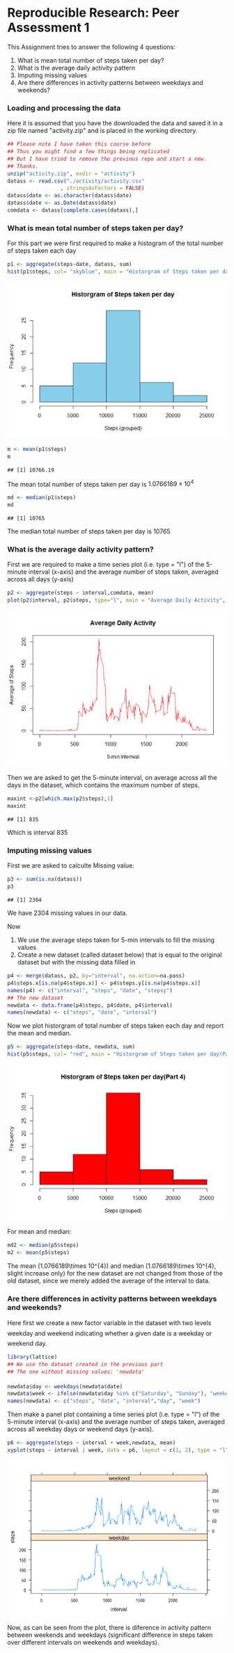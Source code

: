 # Reproducible Research: Peer Assessment 1


This Assignment tries to answer the following 4 questions:
 
1. What is mean total number of steps taken per day? 
2. What is the average daily activity pattern 
3. Imputing missing values 
4. Are there differences in activity patterns between weekdays and weekends? 


### Loading and processing the data
Here it is assumed that you have the downloaded the data and saved it in a zip file named "activity.zip" and is placed in the working directory.


```r
## Please note I have taken this course before
## Thus you might find a few things being replicated
## But I have tried to remove the previous repo and start a new. 
## Thanks.
unzip("activity.zip", exdir = "activity")
datass <- read.csv("./activity/activity.csv" 
                 , stringsAsFactors = FALSE)
datass$date <- as.character(datass$date)
datass$date <- as.Date(datass$date)
comdata <- datass[complete.cases(datass),]
```


### What is mean total number of steps taken per day? 

For this part we were first required to make a histogram of the total number of steps taken each day


```r
p1 <- aggregate(steps~date, datass, sum)
hist(p1$steps, col= "skyblue", main = "Historgram of Steps taken per day", xlab= "Steps (grouped)")
```

![](PA1_template_files/figure-html/unnamed-chunk-2-1.png) 


```r
m <- mean(p1$steps)
m
```

```
## [1] 10766.19
```

The mean total number of steps taken per day is $1.0766189\times 10^{4}$


```r
md <- median(p1$steps)
md
```

```
## [1] 10765
```

The median total number of steps taken per day is $10765$


### What is the average daily activity pattern?
First we are required to make a time series plot (i.e. type = "l") of the 5-minute interval (x-axis) and the average number of steps taken, averaged across all days (y-axis)

```r
p2 <- aggregate(steps ~ interval,comdata, mean)
plot(p2$interval, p2$steps, type="l", main = "Average Daily Activity", xlab = "5-min Internval", ylab = "Average of Steps", col = "red")
```

![](PA1_template_files/figure-html/unnamed-chunk-5-1.png) 

Then we are asked to get the 5-minute interval, on average across all the days in the dataset, which contains the maximum number of steps.

```r
maxint <-p2[which.max(p2$steps),1]
maxint
```

```
## [1] 835
```

Which is interval 835

### Imputing missing values

First we are asked to calculte Missing value:

```r
p3 <- sum(is.na(datass))
p3
```

```
## [1] 2304
```
We have 2304 missing values in our data. 

Now

1. We use the average steps taken for 5-min intervals to fill the missing values 
2. Create a new dataset (called dataset below) that is equal to the original dataset but with the missing data filled in 


```r
p4 <- merge(datass, p2, by="interval", na.action=na.pass)
p4$steps.x[is.na(p4$steps.x)] <- p4$steps.y[is.na(p4$steps.x)]
names(p4) <- c("interval", "steps", "date", "stepsy")
## The new dataset
newdata <- data.frame(p4$steps, p4$date, p4$interval)
names(newdata) <- c("steps", "date", "interval")
```
Now we plot historgram of total number of steps taken each day and report the mean and median.


```r
p5 <- aggregate(steps~date, newdata, sum)
hist(p5$steps, col= "red", main = "Historgram of Steps taken per day(Part 4)", xlab= "Steps (grouped)")
```

![](PA1_template_files/figure-html/unnamed-chunk-9-1.png) 

For mean and median:

```r
md2 <- median(p5$steps)
m2 <- mean(p5$steps)
```

The mean  (1.0766189\times 10^{4}) and median (1.0766189\times 10^{4}, slight increase only) for the new dataset are not changed from those of the old dataset, since we merely added the average of the interval to data.

### Are there differences in activity patterns between weekdays and weekends?

Here first we create a new factor variable in the dataset with two levels  weekday and weekend indicating whether a given date is a weekday or weekend day.


```r
library(lattice)
## We use the dataset created in the previous part
## The one without missing values: 'newdata'

newdata$day <- weekdays(newdata$date)
newdata$week <- ifelse(newdata$day %in% c("Saturday", "Sunday"), "weekend", "weekday")
names(newdata) <- c("steps", "date", "interval","day", "week")
```

Then make a panel plot containing a time series plot (i.e. type = "l") of the 5-minute interval (x-axis) and the average number of steps taken, averaged across all weekday days or weekend days (y-axis).


```r
p6 <- aggregate(steps ~ interval + week,newdata, mean)
xyplot(steps ~ interval | week, data = p6, layout = c(1, 2), type = "l")
```

![](PA1_template_files/figure-html/unnamed-chunk-12-1.png) 

Now, as can be seen from the plot, there is diference in activity pattern between weekends and weekdays (significant difference in steps taken over different intervals on weekends and weekdays).
